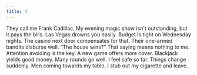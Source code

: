 ```yaml
---
title: 4
---
```


They call me Frank Cadillac.
My evening magic show isn't outstanding, but it pays the bills.
Las Vegas drowns you easily.
Budget is tight on Wednesday nights.
The casino next door compensates for that.
Their one-armed bandits disburse well.
&ldquo;The house wins?&rdquo;
That saying means nothing to me.
Attention avoiding is the key.
A new game offers more cover.
Blackjack yields good money.
Many rounds go well.
I feel safe so far.
Things change suddenly.
Men coming towards my table.
I stub out my cigarette and leave.
